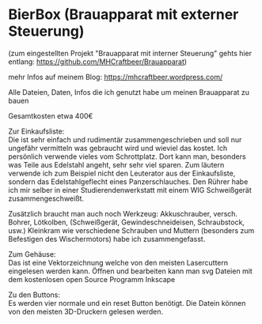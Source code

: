 # BierBox (Brauapparat mit externer Steuerung)
(zum eingestellten Projekt "Brauapparat mit interner Steuerung" gehts hier entlang: https://github.com/MHCraftbeer/Brauapparat)

mehr Infos auf meinem Blog:
https://mhcraftbeer.wordpress.com/

Alle Dateien, Daten, Infos die ich genutzt habe um meinen Brauapparat zu bauen

Gesamtkosten etwa 400€


Zur Einkaufsliste: <br>
Die ist sehr einfach und rudimentär zusammengeschrieben und soll nur ungefähr vermitteln was gebraucht wird und wieviel das kostet.
Ich persönlich verwende vieles vom Schrottplatz. Dort kann man, besonders was Teile aus Edelstahl angeht, sehr sehr viel sparen.
Zum läutern verwende ich zum Beispiel nicht den Leuterator aus der Einkaufsliste, sondern das Edelstahlgeflecht eines Panzerschlauches. Den Rührer habe ich mir selber in einer Studierendenwerkstatt mit einem WIG Schweißgerät zusammengeschweißt.

Zusätzlich braucht man auch noch Werkzeug: Akkuschrauber, versch. Bohrer, Lötkolben, (Schweißgerät, Gewindeschneideisen, Schraubstock, usw.)
Kleinkram wie verschiedene Schrauben und Muttern (besonders zum Befestigen des Wischermotors) habe ich zusammengefasst.

Zum Gehäuse: <br>
Das ist eine Vektorzeichnung welche von den meisten Lasercuttern eingelesen werden kann. Öffnen und bearbeiten kann man svg Dateien mit dem kostenlosen open Source Programm Inkscape

Zu den Buttons: <br>
Es werden vier normale und ein reset Button benötigt. Die Datein können von den meisten 3D-Druckern gelesen werden.
